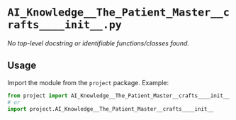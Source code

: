 # `AI_Knowledge__The_Patient_Master__crafts____init__.py`

_No top-level docstring or identifiable functions/classes found._

## Usage

Import the module from the `project` package. Example:

```python
from project import AI_Knowledge__The_Patient_Master__crafts____init__
# or
import project.AI_Knowledge__The_Patient_Master__crafts____init__
```
